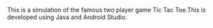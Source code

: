 This is a simulation of the famous two player game Tic Tac Toe.This is developed using Java and Android Studio.
